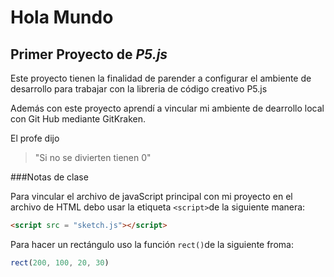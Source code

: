 # Hola Mundo

## Primer Proyecto de _P5.js_

Este proyecto tienen la finalidad de parender a configurar el ambiente de desarrollo para trabajar con la libreria de código creativo P5.js

Además con este proyecto aprendí a vincular mi ambiente de dearrollo local con Git Hub mediante GitKraken.

El profe dijo

> "Si no se divierten tienen 0"

###Notas de clase

Para vincular el archivo de javaScript principal con mi proyecto en el archivo de HTML debo usar la etiqueta `<script>`de la siguiente manera:

```html
<script src = "sketch.js"></script>
```

Para hacer un rectángulo uso la función `rect()`de la siguiente froma:

```js
rect(200, 100, 20, 30)